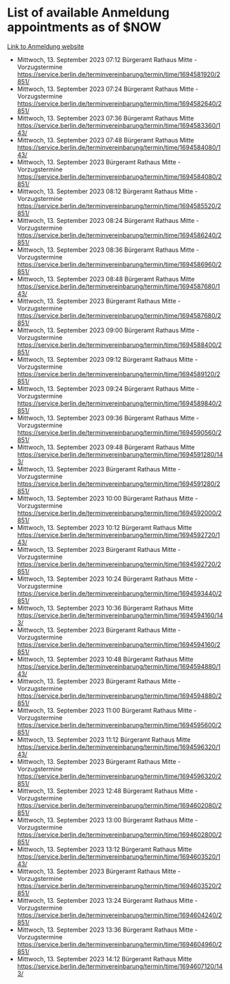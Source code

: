 # List of available Anmeldung appointments as of $NOW
[Link to Anmeldung website](https://service.berlin.de/terminvereinbarung/termin/tag.php?termin=1&anliegen[]=120686&dienstleisterlist=122210,122217,327316,122219,327312,122227,327314,122231,327346,122243,327348,122254,122252,329742,122260,329745,122262,329748,122271,327278,122273,327274,122277,327276,330436,122280,327294,122282,327290,122284,327292,122291,327270,122285,327266,122286,327264,122296,327268,150230,329760,122297,327286,122294,327284,122312,329763,122314,329775,122304,327330,122311,327334,122309,327332,317869,122281,327352,122279,329772,122283,122276,327324,122274,327326,122267,329766,122246,327318,122251,327320,122257,327322,122208,327298,122226,327300&herkunft=http%3A%2F%2Fservice.berlin.de%2Fdienstleistung%2F120686%2F)
- Mittwoch, 13. September 2023 07:12 Bürgeramt Rathaus Mitte - Vorzugstermine https://service.berlin.de/terminvereinbarung/termin/time/1694581920/2851/
- Mittwoch, 13. September 2023 07:24 Bürgeramt Rathaus Mitte - Vorzugstermine https://service.berlin.de/terminvereinbarung/termin/time/1694582640/2851/
- Mittwoch, 13. September 2023 07:36 Bürgeramt Rathaus Mitte https://service.berlin.de/terminvereinbarung/termin/time/1694583360/143/
- Mittwoch, 13. September 2023 07:48 Bürgeramt Rathaus Mitte https://service.berlin.de/terminvereinbarung/termin/time/1694584080/143/
- Mittwoch, 13. September 2023  Bürgeramt Rathaus Mitte - Vorzugstermine https://service.berlin.de/terminvereinbarung/termin/time/1694584080/2851/
- Mittwoch, 13. September 2023 08:12 Bürgeramt Rathaus Mitte - Vorzugstermine https://service.berlin.de/terminvereinbarung/termin/time/1694585520/2851/
- Mittwoch, 13. September 2023 08:24 Bürgeramt Rathaus Mitte - Vorzugstermine https://service.berlin.de/terminvereinbarung/termin/time/1694586240/2851/
- Mittwoch, 13. September 2023 08:36 Bürgeramt Rathaus Mitte - Vorzugstermine https://service.berlin.de/terminvereinbarung/termin/time/1694586960/2851/
- Mittwoch, 13. September 2023 08:48 Bürgeramt Rathaus Mitte https://service.berlin.de/terminvereinbarung/termin/time/1694587680/143/
- Mittwoch, 13. September 2023  Bürgeramt Rathaus Mitte - Vorzugstermine https://service.berlin.de/terminvereinbarung/termin/time/1694587680/2851/
- Mittwoch, 13. September 2023 09:00 Bürgeramt Rathaus Mitte - Vorzugstermine https://service.berlin.de/terminvereinbarung/termin/time/1694588400/2851/
- Mittwoch, 13. September 2023 09:12 Bürgeramt Rathaus Mitte - Vorzugstermine https://service.berlin.de/terminvereinbarung/termin/time/1694589120/2851/
- Mittwoch, 13. September 2023 09:24 Bürgeramt Rathaus Mitte - Vorzugstermine https://service.berlin.de/terminvereinbarung/termin/time/1694589840/2851/
- Mittwoch, 13. September 2023 09:36 Bürgeramt Rathaus Mitte - Vorzugstermine https://service.berlin.de/terminvereinbarung/termin/time/1694590560/2851/
- Mittwoch, 13. September 2023 09:48 Bürgeramt Rathaus Mitte https://service.berlin.de/terminvereinbarung/termin/time/1694591280/143/
- Mittwoch, 13. September 2023  Bürgeramt Rathaus Mitte - Vorzugstermine https://service.berlin.de/terminvereinbarung/termin/time/1694591280/2851/
- Mittwoch, 13. September 2023 10:00 Bürgeramt Rathaus Mitte - Vorzugstermine https://service.berlin.de/terminvereinbarung/termin/time/1694592000/2851/
- Mittwoch, 13. September 2023 10:12 Bürgeramt Rathaus Mitte https://service.berlin.de/terminvereinbarung/termin/time/1694592720/143/
- Mittwoch, 13. September 2023  Bürgeramt Rathaus Mitte - Vorzugstermine https://service.berlin.de/terminvereinbarung/termin/time/1694592720/2851/
- Mittwoch, 13. September 2023 10:24 Bürgeramt Rathaus Mitte - Vorzugstermine https://service.berlin.de/terminvereinbarung/termin/time/1694593440/2851/
- Mittwoch, 13. September 2023 10:36 Bürgeramt Rathaus Mitte https://service.berlin.de/terminvereinbarung/termin/time/1694594160/143/
- Mittwoch, 13. September 2023  Bürgeramt Rathaus Mitte - Vorzugstermine https://service.berlin.de/terminvereinbarung/termin/time/1694594160/2851/
- Mittwoch, 13. September 2023 10:48 Bürgeramt Rathaus Mitte https://service.berlin.de/terminvereinbarung/termin/time/1694594880/143/
- Mittwoch, 13. September 2023  Bürgeramt Rathaus Mitte - Vorzugstermine https://service.berlin.de/terminvereinbarung/termin/time/1694594880/2851/
- Mittwoch, 13. September 2023 11:00 Bürgeramt Rathaus Mitte - Vorzugstermine https://service.berlin.de/terminvereinbarung/termin/time/1694595600/2851/
- Mittwoch, 13. September 2023 11:12 Bürgeramt Rathaus Mitte https://service.berlin.de/terminvereinbarung/termin/time/1694596320/143/
- Mittwoch, 13. September 2023  Bürgeramt Rathaus Mitte - Vorzugstermine https://service.berlin.de/terminvereinbarung/termin/time/1694596320/2851/
- Mittwoch, 13. September 2023 12:48 Bürgeramt Rathaus Mitte - Vorzugstermine https://service.berlin.de/terminvereinbarung/termin/time/1694602080/2851/
- Mittwoch, 13. September 2023 13:00 Bürgeramt Rathaus Mitte - Vorzugstermine https://service.berlin.de/terminvereinbarung/termin/time/1694602800/2851/
- Mittwoch, 13. September 2023 13:12 Bürgeramt Rathaus Mitte https://service.berlin.de/terminvereinbarung/termin/time/1694603520/143/
- Mittwoch, 13. September 2023  Bürgeramt Rathaus Mitte - Vorzugstermine https://service.berlin.de/terminvereinbarung/termin/time/1694603520/2851/
- Mittwoch, 13. September 2023 13:24 Bürgeramt Rathaus Mitte - Vorzugstermine https://service.berlin.de/terminvereinbarung/termin/time/1694604240/2851/
- Mittwoch, 13. September 2023 13:36 Bürgeramt Rathaus Mitte - Vorzugstermine https://service.berlin.de/terminvereinbarung/termin/time/1694604960/2851/
- Mittwoch, 13. September 2023 14:12 Bürgeramt Rathaus Mitte https://service.berlin.de/terminvereinbarung/termin/time/1694607120/143/
